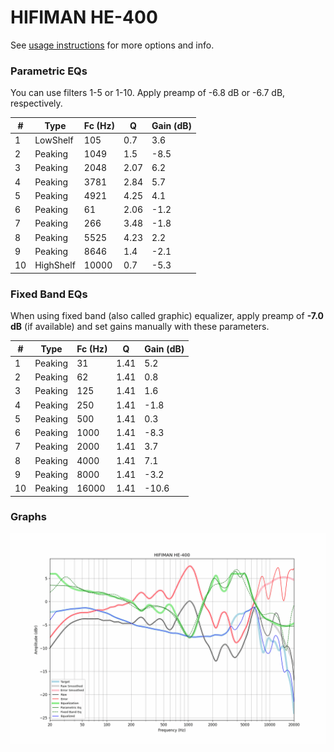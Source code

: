 # HIFIMAN HE-400
See [usage instructions](https://github.com/jaakkopasanen/AutoEq#usage) for more options and info.

### Parametric EQs
You can use filters 1-5 or 1-10. Apply preamp of -6.8 dB or -6.7 dB, respectively.

|   # | Type      |   Fc (Hz) |    Q |   Gain (dB) |
|-----|-----------|-----------|------|-------------|
|   1 | LowShelf  |       105 | 0.7  |         3.6 |
|   2 | Peaking   |      1049 | 1.5  |        -8.5 |
|   3 | Peaking   |      2048 | 2.07 |         6.2 |
|   4 | Peaking   |      3781 | 2.84 |         5.7 |
|   5 | Peaking   |      4921 | 4.25 |         4.1 |
|   6 | Peaking   |        61 | 2.06 |        -1.2 |
|   7 | Peaking   |       266 | 3.48 |        -1.8 |
|   8 | Peaking   |      5525 | 4.23 |         2.2 |
|   9 | Peaking   |      8646 | 1.4  |        -2.1 |
|  10 | HighShelf |     10000 | 0.7  |        -5.3 |

### Fixed Band EQs
When using fixed band (also called graphic) equalizer, apply preamp of **-7.0 dB** (if available) and set gains manually with these parameters.

|   # | Type    |   Fc (Hz) |    Q |   Gain (dB) |
|-----|---------|-----------|------|-------------|
|   1 | Peaking |        31 | 1.41 |         5.2 |
|   2 | Peaking |        62 | 1.41 |         0.8 |
|   3 | Peaking |       125 | 1.41 |         1.6 |
|   4 | Peaking |       250 | 1.41 |        -1.8 |
|   5 | Peaking |       500 | 1.41 |         0.3 |
|   6 | Peaking |      1000 | 1.41 |        -8.3 |
|   7 | Peaking |      2000 | 1.41 |         3.7 |
|   8 | Peaking |      4000 | 1.41 |         7.1 |
|   9 | Peaking |      8000 | 1.41 |        -3.2 |
|  10 | Peaking |     16000 | 1.41 |       -10.6 |

### Graphs
![](./HIFIMAN%20HE-400.png)
